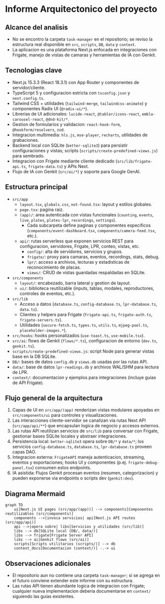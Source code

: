 # Informe Arquitectonico del proyecto

## Alcance del analisis
- No se encontro la carpeta `task-manager` en el repositorio; se reviso la estructura real disponible en `src`, `scripts`, `DB`, `data` y `context`.
- La aplicacion es una plataforma Next.js enfocada en integraciones con Frigate, manejo de vistas de camaras y herramientas de IA con Genkit.

## Tecnologias clave
- Next.js 15.3.3 (React 18.3.1) con App Router y componentes de servidor/cliente.
- TypeScript 5 y configuracion estricta con `tsconfig.json` y `next.config.ts`.
- Tailwind CSS + utilidades (`tailwind-merge`, `tailwindcss-animate`) y componentes Radix UI (`@radix-ui/*`).
- Librerias de UI adicionales: `lucide-react`, `@tabler/icons-react`, `embla-carousel-react`, `@dnd-kit/*`.
- Gestion de formularios y validacion: `react-hook-form`, `@hookform/resolvers`, `zod`.
- Integracion multimedia: `hls.js`, `mse-player`, `recharts`, utilidades de grabaciones.
- Backend local con SQLite (`better-sqlite3`) para persistir configuraciones y vistas; scripts (`scripts/create-predefined-views.js`) para sembrado.
- Integracion con Frigate mediante cliente dedicado (`src/lib/frigate-api.ts`, `frigate-data.ts`) y APIs Next.
- Flujo de IA con Genkit (`src/ai/*`) y soporte para Google GenAI.

## Estructura principal
- `src/app`
  - `layout.tsx`, `globals.css`, `not-found.tsx`: layout y estilos globales.
  - `page.tsx`: pagina raiz.
  - `(app)/`: area autenticada con vistas funcionales (`counting`, `events`, `live`, `plates`, `plates-lpr`, `recordings`, `settings`).
    - Cada subcarpeta define paginas y componentes especificos (`components/event-dashboard.tsx`, `components/camera-feed.tsx`, etc.).
  - `api/`: rutas serverless que exponen servicios REST para configuracion, servidores, Frigate, LPR, conteo, vistas, etc.
    - `config/`: alta de servidores, servicios y grupos.
    - `frigate/`: proxy para camaras, eventos, recordings, stats, debug.
    - `lpr/`: acceso a archivos, lecturas y estadisticas de reconocimiento de placas.
    - `views/`: CRUD de vistas guardadas respaldadas en SQLite.
- `src/components`
  - `layout/`: encabezado, barra lateral y gestion de layout.
  - `ui/`: biblioteca reutilizable (inputs, tablas, modales, reproductores, controles de eventos, etc.).
- `src/lib`
  - Acceso a datos (`database.ts`, `config-database.ts`, `lpr-database.ts`, `data.ts`).
  - Clientes y helpers para Frigate (`frigate-api.ts`, `frigate-auth.ts`, `frigate-servers.ts`).
  - Utilidades (`secure-fetch.ts`, `types.ts`, `utils.ts`, `mjpeg-pool.ts`, `placeholder-images.*`).
- `src/hooks`: hooks personalizados (`use-toast.ts`, `use-mobile.tsx`).
- `src/ai`: flows de Genkit (`flows/*.ts`), configuracion de entorno (`dev.ts`, `genkit.ts`).
- `scripts/create-predefined-views.js`: script Node para generar vistas base en la DB SQLite.
- `DB/`: bases de datos `config.db` y `views.db` usadas por las rutas API.
- `data/`: base de datos `lpr-readings.db` y archivos WAL/SHM para lectura de LPR.
- `context/`: documentacion y ejemplos para integraciones (incluye guias de API Frigate).

## Flujo general de la arquitectura
1. Capas de UI en `src/app/(app)` renderizan vistas modulares apoyadas en `src/components/ui` para controles y visualizaciones.
2. Las interacciones cliente-servidor se canalizan via rutas Next API (`src/app/api/**`) que encapsulan logica de negocio y accesos externos.
3. Las rutas API reutilizan servicios de `src/lib` para conversar con Frigate, gestionar bases SQLite locales y abstraer integraciones.
4. Persistencia local: `better-sqlite3` opera sobre `DB/*` y `data/*`; los servicios `config-database.ts`, `database.ts`, `lpr-database.ts` proveen capas DAO.
5. Integracion externa: `FrigateAPI` maneja autenticacion, streaming, eventos y exportaciones; hooks UI y componentes (p.ej. `frigate-debug-panel.tsx`) consumen estos endpoints.
6. IA asistida: Flujos Genkit procesan eventos (resumen, categorizacion) y pueden exponerse via endpoints o scripts dev (`genkit:dev`).

## Diagrama Mermaid
```mermaid
graph TD
    ui[Next.js UI pages (src/app/(app))] --> components[Componentes reutilizables (src/components)]
    components -->|invoca servicios| api[Next.js API routes (src/app/api)]
    api -->|opera sobre| libs[Servicios y utilidades (src/lib)]
    libs --> db[SQLite local (DB/, data/)]
    libs --> frigate[Frigate Server API]
    libs --> ai[Genkit flows (src/ai)]
    scripts[Scripts utilitarios (scripts/)] --> db
    context_docs[Documentacion (context/)] -.-> ui
```

## Observaciones adicionales
- El repositorio aun no contiene una carpeta `task-manager`; si se agrega en el futuro conviene extender este informe con su estructura.
- Las rutas API tienen abundante logica de integracion con Frigate; cualquier nueva implementacion deberia documentarse en `context/` siguiendo las guias existentes.
